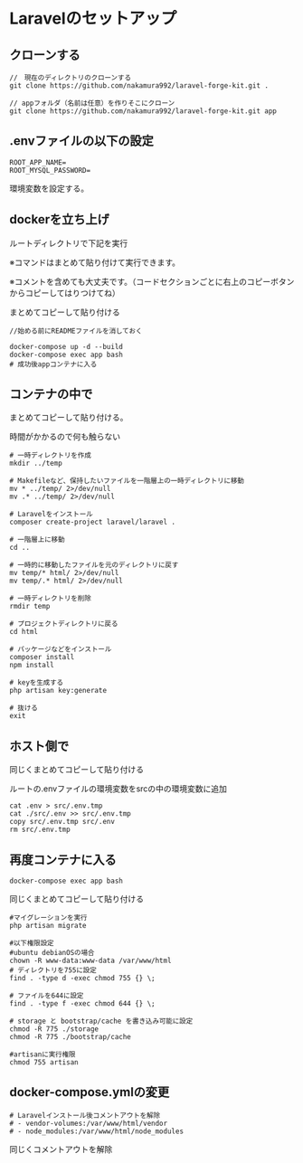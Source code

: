 # Laravelのセットアップ
## クローンする
```
//　現在のディレクトリのクローンする
git clone https://github.com/nakamura992/laravel-forge-kit.git .

// appフォルダ（名前は任意）を作りそこにクローン
git clone https://github.com/nakamura992/laravel-forge-kit.git app

```
## .envファイルの以下の設定
```
ROOT_APP_NAME=
ROOT_MYSQL_PASSWORD=
```
環境変数を設定する。
## dockerを立ち上げ
ルートディレクトリで下記を実行

※コマンドはまとめて貼り付けて実行できます。

※コメントを含めても大丈夫です。（コードセクションごとに右上のコピーボタンからコピーしてはりつけてね）

まとめてコピーして貼り付ける
```
//始める前にREADMEファイルを消しておく

docker-compose up -d --build
docker-compose exec app bash
# 成功後appコンテナに入る
```
## コンテナの中で
まとめてコピーして貼り付ける。

時間がかかるので何も触らない
```
# 一時ディレクトリを作成
mkdir ../temp

# Makefileなど、保持したいファイルを一階層上の一時ディレクトリに移動
mv * ../temp/ 2>/dev/null
mv .* ../temp/ 2>/dev/null

# Laravelをインストール
composer create-project laravel/laravel .

# 一階層上に移動
cd ..

# 一時的に移動したファイルを元のディレクトリに戻す
mv temp/* html/ 2>/dev/null
mv temp/.* html/ 2>/dev/null

# 一時ディレクトリを削除
rmdir temp

# プロジェクトディレクトリに戻る
cd html

# パッケージなどをインストール
composer install
npm install

# keyを生成する
php artisan key:generate

# 抜ける
exit
```
## ホスト側で
同じくまとめてコピーして貼り付ける

ルートの.envファイルの環境変数をsrcの中の環境変数に追加
```
cat .env > src/.env.tmp
cat ./src/.env >> src/.env.tmp
copy src/.env.tmp src/.env
rm src/.env.tmp
```

## 再度コンテナに入る
```
docker-compose exec app bash
```
同じくまとめてコピーして貼り付ける
```
#マイグレーションを実行
php artisan migrate

#以下権限設定
#ubuntu debianOSの場合
chown -R www-data:www-data /var/www/html
# ディレクトリを755に設定
find . -type d -exec chmod 755 {} \;

# ファイルを644に設定
find . -type f -exec chmod 644 {} \;

# storage と bootstrap/cache を書き込み可能に設定
chmod -R 775 ./storage
chmod -R 775 ./bootstrap/cache

#artisanに実行権限
chmod 755 artisan
```

## docker-compose.ymlの変更
```
# Laravelインストール後コメントアウトを解除
# - vendor-volumes:/var/www/html/vendor
# - node_modules:/var/www/html/node_modules
```
同じくコメントアウトを解除
